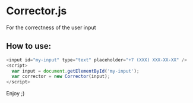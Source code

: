 # Corrector.js
For the correctness of the user input
## How to use:

```javascript
<input id="my-input" type="text" placeholder="+7 (XXX) XXX-XX-XX" />
<script>
  var input = document.getElementById('my-input');
  var corrector = new Corrector(input);
</script>
```
Enjoy ;)
